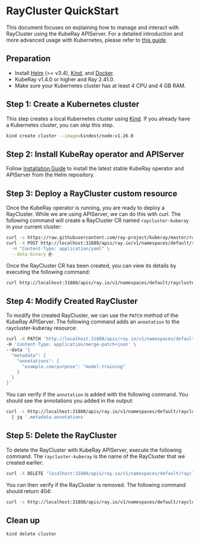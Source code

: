 # RayCluster QuickStart

This document focuses on explaining how to manage and interact with RayCluster using the
KubeRay APIServer. For a detailed introduction and more advanced usage with Kubernetes,
please refer to [this
guide](https://docs.ray.io/en/latest/cluster/kubernetes/getting-started/raycluster-quick-start.html).

## Preparation

- Install [Helm](https://helm.sh/docs/intro/install/) (>= v3.4),
[Kind](https://kind.sigs.k8s.io/docs/user/quick-start/#installation), and
[Docker](https://docs.docker.com/engine/install/).
- KubeRay v1.4.0 or higher and Ray 2.41.0.
- Make sure your Kubernetes cluster has at least 4 CPU and 4 GB RAM.

## Step 1: Create a Kubernetes cluster

This step creates a local Kubernetes cluster using [Kind](https://kind.sigs.k8s.io/). If you already have a Kubernetes
cluster, you can skip this step.

```sh
kind create cluster --image=kindest/node:v1.26.0
```

## Step 2: Install KubeRay operator and APIServer

Follow [Installation Guide](../Installation.md) to install the latest stable KubeRay operator and APIServer
from the Helm repository.

## Step 3: Deploy a RayCluster custom resource

Once the KubeRay operator is running, you are ready to deploy a RayCluster. While we are using APIServer, we can do this
with curl. The following command will create a RayCluster CR named `raycluster-kuberay` in your current cluster:

```sh
curl -s https://raw.githubusercontent.com/ray-project/kuberay/master/ray-operator/config/samples/ray-cluster.sample.yaml | \
curl -X POST http://localhost:31888/apis/ray.io/v1/namespaces/default/rayclusters \
  -H "Content-Type: application/yaml" \
  --data-binary @-
```

Once the RayCluster CR has been created, you can view its details by executing the following command:

```sh
curl http://localhost:31888/apis/ray.io/v1/namespaces/default/rayclusters/raycluster-kuberay
```

## Step 4: Modify Created RayCluster

To modify the created RayCluster, we can use the `PATCH` method of the KubeRay APIServer.
The following command adds an `annotation` to the raycluster-kuberay resource:

```sh
curl -X PATCH 'http://localhost:31888/apis/ray.io/v1/namespaces/default/rayclusters/raycluster-kuberay' \
-H 'Content-Type: application/merge-patch+json' \
--data '{
  "metadata": {
    "annotations": {
      "example.com/purpose": "model-training"
    }
  }
}'
```

You can verify if the `annotation` is added with the following command. You should see the
annotations you added in the output:

```sh
curl -s http://localhost:31888/apis/ray.io/v1/namespaces/default/rayclusters/raycluster-kuberay \
  | jq '.metadata.annotations'
```

## Step 5: Delete the RayCluster

To delete the RayCluster with KubeRay APIServer, execute the following command. The `raycluster-kuberay` is the name of
the RayCluster that we created earlier:

```sh
curl -X DELETE 'localhost:31888/apis/ray.io/v1/namespaces/default/rayclusters/raycluster-kuberay'
```

You can then verify if the RayCluster is removed. The following command should return 404:

```sh
curl -s http://localhost:31888/apis/ray.io/v1/namespaces/default/rayclusters/raycluster-kuberay
```

## Clean up

```sh
kind delete cluster
```
